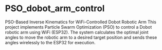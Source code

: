# PSO_dobot_arm_control
PSO-Based Inverse Kinematics for WiFi-Controlled Dobot Robotic Arm This project implements Particle Swarm Optimization (PSO) to control a Dobot robotic arm using WiFi (ESP32). The system calculates the optimal joint angles to move the robotic arm to a desired target position and sends these angles wirelessly to the ESP32 for execution.
